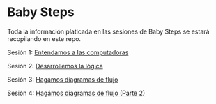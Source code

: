 Baby Steps
==========
Toda la información platicada en las sesiones de Baby Steps se estará recopilando en este repo.

Sesión 1: [Entendamos a las computadoras](https://github.com/codificadas/baby-steps/blob/master/session_1.md)

Sesión 2: [Desarrollemos la lógica](https://github.com/codificadas/baby-steps/blob/master/session_2.md)

Sesión 3: [Hagámos diagramas de flujo](https://github.com/codificadas/baby-steps/blob/master/session_3.md)

Sesión 4: [Hagámos diagramas de flujo (Parte 2)]()

